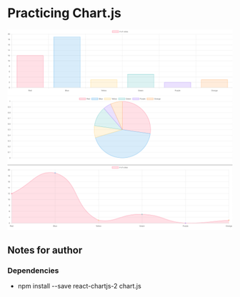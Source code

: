 # Practicing Chart.js

![Bar Chart](images/bar.png)
![Pie Chart](images/pie.png)
![Line Chart](images/line.png)

## Notes for author

### Dependencies
- npm install --save react-chartjs-2 chart.js
